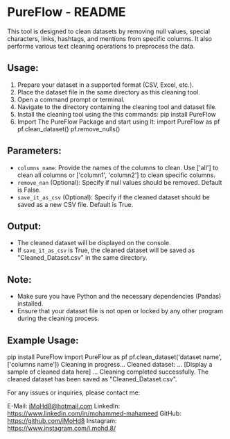 # PureFlow - README

This tool is designed to clean datasets by removing null values, special characters, links, hashtags, and mentions from specific columns. It also performs various text cleaning operations to preprocess the data.

## Usage:
1. Prepare your dataset in a supported format (CSV, Excel, etc.).
2. Place the dataset file in the same directory as this cleaning tool.
3. Open a command prompt or terminal.
4. Navigate to the directory containing the cleaning tool and dataset file.
5. Install the cleaning tool using the this commands:
   pip install PureFlow
6. Import The PureFlow Package and start using It:
   import PureFlow as pf
   pf.clean_dataset()
   pf.remove_nulls()

## Parameters:
- `columns_name`: Provide the names of the columns to clean. Use ['all'] to clean all columns or ['column1', 'column2'] to clean specific columns.
- `remove_nan` (Optional): Specify if null values should be removed. Default is False.
- `save_it_as_csv` (Optional): Specify if the cleaned dataset should be saved as a new CSV file. Default is True.

## Output:
- The cleaned dataset will be displayed on the console.
- If `save_it_as_csv` is True, the cleaned dataset will be saved as "Cleaned_Dataset.csv" in the same directory.

## Note:
- Make sure you have Python and the necessary dependencies (Pandas) installed.
- Ensure that your dataset file is not open or locked by any other program during the cleaning process.

## Example Usage:
pip install PureFlow
import PureFlow as pf
pf.clean_dataset('dataset name', ['columns name'])
Cleaning in progress...
Cleaned dataset:
    ...
    [Display a sample of cleaned data here]
    ...
Cleaning completed successfully. The cleaned dataset has been saved as "Cleaned_Dataset.csv".

For any issues or inquiries, please contact me:

E-Mail: iMoHd8@hotmail.com
LinkedIn: https://www.linkedin.com/in/mohammed-mahameed
GitHub: https://github.com/iMoHd8
Instagram: https://www.instagram.com/i.mohd.8/
